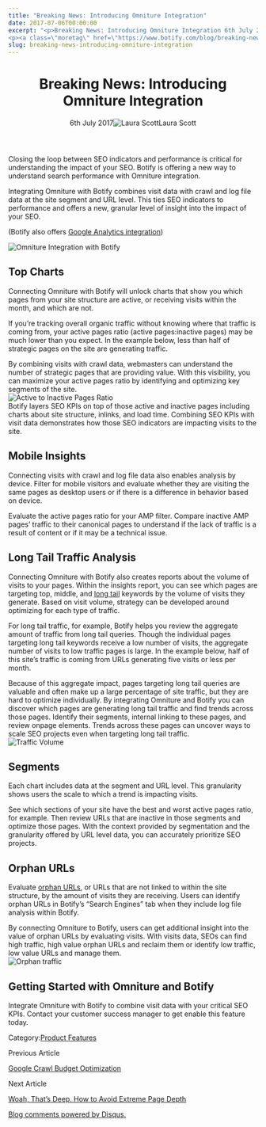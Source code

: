 ```yaml
---
title: "Breaking News: Introducing Omniture Integration"
date: 2017-07-06T00:00:00
excerpt: "<p>Breaking News: Introducing Omniture Integration 6th July 2017Laura Scott Closing the loop between SEO indicators and performance is critical for understanding the impact of your SEO. Botify is offering a new way to understand search performance with Omniture integration. Integrating Omniture with Botify combines visit data with crawl and log file data at the site&hellip; </p>
<p><a class=\"moretag\" href=\"https://www.botify.com/blog/breaking-news-introducing-omniture-integration\">Read the full article</a></p>"
slug: breaking-news-introducing-omniture-integration
---
```


<header class="text-center">
<h1 class="font-internacional font-regular normal text-header-one leading-header-one text-typography-accent-2">Breaking News: Introducing Omniture Integration</h1>
<div class="flex items-center justify-center my-3"><span class="mr-1 font-internacional font-regular normal text-base leading-none text-typography-primary-lighter">6th July 2017</span><img decoding="async" class="rounded-full w-10 h-10" src="//images.ctfassets.net/tp56mevc46jo/6ImIDZ2vK0SEAGy4q4oqKG/5433fa2de8b78f246077690dd6c308c8/Scott_Laura_Biopic.jpg" alt="Laura Scott" /><span class="ml-1 font-internacional font-regular normal text-base leading-none text-typography-primary">Laura Scott</span></div>
</header>
<p>Closing the loop between SEO indicators and performance is critical for understanding the impact of your SEO. Botify is offering a new way to understand search performance with Omniture integration.</p>
<p>Integrating Omniture with Botify combines visit data with crawl and log file data at the site segment and URL level. This ties SEO indicators to performance and offers a new, granular level of insight into the impact of your SEO.</p>
<p>(Botify also offers <a href="https://www.botify.com/blog/mapping-GGA-visits-and-SEO-indicators">Google Analytics integration</a>)</p>
<p><img decoding="async" src="//images.contentful.com/x3pujrb0lw7o/7qfIvvU30QgWqE0mqKg4Ug/4b24fe6a017408007ffddea2958d8620/omniture_thumbnail_2x.png" alt="Omniture Integration with Botify" /></p>
<h2 id="top-charts">Top Charts</h2>
<p>Connecting Omniture with Botify will unlock charts that show you which pages from your site structure are active, or receiving visits within the month, and which are not.</p>
<p>If you&#8217;re tracking overall organic traffic without knowing where that traffic is coming from, your active pages ratio (active pages:inactive pages) may be much lower than you expect. In the example below, less than half of strategic pages on the site are generating traffic.</p>
<p>By combining visits with crawl data, webmasters can understand the number of strategic pages that are providing value. With this visibility, you can maximize your active pages ratio by identifying and optimizing key segments of the site.<br />
<img decoding="async" src="//images.contentful.com/x3pujrb0lw7o/4DI9FNdmJyi4scU2qCyciu/49b9f191e4c96c86c04fcaeebf96668e/Screen_Shot_2017-07-06_at_3.46.46_PM.png" alt="Active to Inactive Pages Ratio" /><br />
Botify layers SEO KPIs on top of those active and inactive pages including charts about site structure, inlinks, and load time. Combining SEO KPIs with visit data demonstrates how those SEO indicators are impacting visits to the site.</p>
<h2 id="mobile-insights">Mobile Insights</h2>
<p>Connecting visits with crawl and log file data also enables analysis by device. Filter for mobile visitors and evaluate whether they are visiting the same pages as desktop users or if there is a difference in behavior based on device.</p>
<p>Evaluate the active pages ratio for your AMP filter. Compare inactive AMP pages&#8217; traffic to their canonical pages to understand if the lack of traffic is a result of content or if it may be a technical issue.</p>
<h2 id="long-tail-traffic-analysis">Long Tail Traffic Analysis</h2>
<p>Connecting Omniture with Botify also creates reports about the volume of visits to your pages. Within the insights report, you can see which pages are targeting top, middle, and <a href="https://www.botify.com/learn/guides/keywords-head-terms-vs-long-tail" data-internallinksmanager029f6b8e52c="9" title="long tail keywords" target="_blank" rel="noopener">long tail</a> keywords by the volume of visits they generate. Based on visit volume, strategy can be developed around optimizing for each type of traffic.</p>
<p>For long tail traffic, for example, Botify helps you review the aggregate amount of traffic from long tail queries. Though the individual pages targeting long tail keywords receive a low number of visits, the aggregate number of visits to low traffic pages is large. In the example below, half of this site&#8217;s traffic is coming from URLs generating five visits or less per month.</p>
<p>Because of this aggregate impact, pages targeting long tail queries are valuable and often make up a large percentage of site traffic, but they are hard to optimize individually. By integrating Omniture and Botify you can discover which pages are generating long tail traffic and find trends across those pages. Identify their segments, internal linking to these pages, and review onpage elements. Trends across these pages can uncover ways to scale SEO projects even when targeting long tail traffic.<br />
<img decoding="async" src="//images.contentful.com/x3pujrb0lw7o/7LDFhuXf1eyUcYm2i4KA4C/2630ffe10d6d6bc1d01b8757cabbdb92/Screen_Shot_2017-07-06_at_5.04.29_PM.png" alt="Traffic Volume" /></p>
<h2 id="segments">Segments</h2>
<p>Each chart includes data at the segment and URL level. This granularity shows users the scale to which a trend is impacting visits.</p>
<p>See which sections of your site have the best and worst active pages ratio, for example. Then review URLs that are inactive in those segments and optimize those pages. With the context provided by segmentation and the granularity offered by URL level data, you can accurately prioritize SEO projects.</p>
<h2 id="orphan-urls">Orphan URLs</h2>
<p>Evaluate <a href="https://www.botify.com/blog/orphan-pages">orphan URLs</a>, or URLs that are not linked to within the site structure, by the amount of visits they are receiving. Users can identify orphan URLs in Botify&#8217;s &#8220;Search Engines&#8221; tab when they include log file analysis within Botify.</p>
<p>By connecting Omniture to Botify, users can get additional insight into the value of orphan URLs by evaluating visits. With visits data, SEOs can find high traffic, high value orphan URLs and reclaim them or identify low traffic, low value URLs and manage them.<br />
<img decoding="async" src="//images.contentful.com/x3pujrb0lw7o/1u8ltROaDyUmqWmmSuAeOG/372ae21569dc9993c70e95de3493ef67/Screen_Shot_2017-07-07_at_4.20.45_PM.png" alt="Orphan traffic" /></p>
<h2 id="getting-started-with-omniture-and-botify">Getting Started with Omniture and Botify</h2>
<p>Integrate Omniture with Botify to combine visit data with your critical SEO KPIs. Contact your customer success manager to get enable this feature today.</p>
<div class="tags leading-big border-t border-b border-brand-quaternary-lighter mt-4"><span class="mr-1 font-roboto font-regular normal text-base leading-none">Category:</span><a class="uppercase text-typography-accent-1" href="/platform">Product Features</a></div>
<footer class="flex justify-center my-5 mx-5">
<div class="mr-1 w-1/2 text-right">
<p><span class="font-internacional font-regular normal text-base leading-none text-typography-primary">Previous Article</span></p>
<p><a class="inline-block mt-2" href="/blog/google-crawl-budget-optimization"><span class="font-roboto font-regular normal text-base leading-none text-typography-accent-4">Google Crawl Budget Optimization</span></a></p>
</div>
<div class="ml-1 w-1/2">
<p><span class="font-internacional font-regular normal text-base leading-none text-typography-primary">Next Article</span></p>
<p><a class="inline-block mt-2" href="/blog/how-to-avoid-extreme-page-depth"><span class="font-roboto font-regular normal text-base leading-none text-typography-accent-4">Woah, That&#8217;s Deep. How to Avoid Extreme Page Depth</span></a></p>
</div>
</footer>
<div title="Breaking News: Introducing Omniture Integration">
<div id="disqus_thread_old"></div>
<p><a class="dsq-brlink" href="http://disqus.com">Blog comments powered by <span class="logo-disqus">Disqus</span>.</a></p>
</div>
